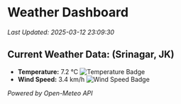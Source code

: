 
# Weather Dashboard

_Last Updated: 2025-03-12 23:09:30_

## Current Weather Data: (Srinagar, JK)
- **Temperature:** 7.2 °C ![Temperature Badge](https://img.shields.io/badge/Temperature-Low%20Temp-blue)
- **Wind Speed:** 3.4 km/h ![Wind Speed Badge](https://img.shields.io/badge/Wind%20Speed-Light%20Wind-blue)

*Powered by Open-Meteo API*
